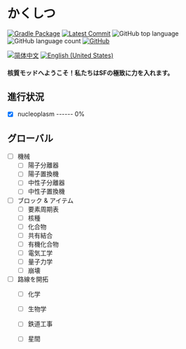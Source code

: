 # かくしつ

[![Gradle Package](https://github.com/XenFork/nucleoplasm/actions/workflows/gradle-publish.yml/badge.svg?branch=forge-fabric-1.20.1-main&event=milestone)](https://github.com/XenFork/nucleoplasm/actions/workflows/gradle-publish.yml)
[![Latest Commit](https://img.shields.io/github/last-commit/XenFork/nucleoplasm)](https://github.com/XenFork/nucleoplasm/commits/forge-fabric-1.20.1-main)
![GitHub top language](https://img.shields.io/github/languages/top/XenFork/nucleoplasm)
![GitHub language count](https://img.shields.io/github/languages/count/XenFork/nucleoplasm)
[![GitHub](https://img.shields.io/github/license/XenFork/nucleoplasm)](LICENSE)

[![简体中文](https://img.shields.io/badge/%E8%AF%AD%E8%A8%80-%E7%AE%80%E4%BD%93%E4%B8%AD%E6%96%87-red)](README_szh_cn.md)
[![English (United States)](https://img.shields.io/badge/language-en_us-red)](README.md)

<h4>核質モッドへようこそ！私たちはSFの極致に力を入れます。</h4>

## 進行状況

- [x] nucleoplasm ------ 0%

## グローバル

- [ ] 機械
    - [ ] 陽子分離器
    - [ ] 陽子置換機
    - [ ] 中性子分離器
    - [ ] 中性子置換機
- [ ] ブロック & アイテム
    - [ ] 要素周期表
    - [ ] 核種
    - [ ] 化合物
    - [ ] 共有結合
    - [ ] 有機化合物
    - [ ] 電気工学
    - [ ] 量子力学
    - [ ] 崩壊
- [ ] 路線を開拓
    - [ ] 化学
    - [ ] 生物学
    - [ ] 鉄道工事
    - [ ] 星間

